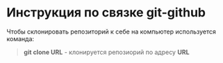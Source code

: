 # Инструкция по связке git-github

Чтобы склонировать репозиторий к себе на компьютер используется команда:
> **git clone URL** - клонируется репозиорий по адресу **URL**